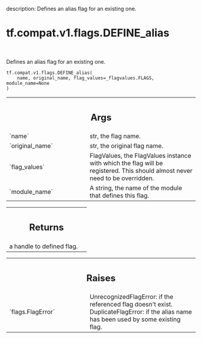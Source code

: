 description: Defines an alias flag for an existing one.

<div itemscope itemtype="http://developers.google.com/ReferenceObject">
<meta itemprop="name" content="tf.compat.v1.flags.DEFINE_alias" />
<meta itemprop="path" content="Stable" />
</div>

# tf.compat.v1.flags.DEFINE_alias

<!-- Insert buttons and diff -->

<table class="tfo-notebook-buttons tfo-api nocontent" align="left">

</table>



Defines an alias flag for an existing one.

<pre class="devsite-click-to-copy prettyprint lang-py tfo-signature-link">
<code>tf.compat.v1.flags.DEFINE_alias(
    name, original_name, flag_values=_flagvalues.FLAGS, module_name=None
)
</code></pre>



<!-- Placeholder for "Used in" -->


<!-- Tabular view -->
 <table class="responsive fixed orange">
<colgroup><col width="214px"><col></colgroup>
<tr><th colspan="2"><h2 class="add-link">Args</h2></th></tr>

<tr>
<td>
`name`
</td>
<td>
str, the flag name.
</td>
</tr><tr>
<td>
`original_name`
</td>
<td>
str, the original flag name.
</td>
</tr><tr>
<td>
`flag_values`
</td>
<td>
FlagValues, the FlagValues instance with which the flag will be
registered. This should almost never need to be overridden.
</td>
</tr><tr>
<td>
`module_name`
</td>
<td>
A string, the name of the module that defines this flag.
</td>
</tr>
</table>



<!-- Tabular view -->
 <table class="responsive fixed orange">
<colgroup><col width="214px"><col></colgroup>
<tr><th colspan="2"><h2 class="add-link">Returns</h2></th></tr>
<tr class="alt">
<td colspan="2">
a handle to defined flag.
</td>
</tr>

</table>



<!-- Tabular view -->
 <table class="responsive fixed orange">
<colgroup><col width="214px"><col></colgroup>
<tr><th colspan="2"><h2 class="add-link">Raises</h2></th></tr>

<tr>
<td>
`flags.FlagError`
</td>
<td>
  UnrecognizedFlagError: if the referenced flag doesn't exist.
DuplicateFlagError: if the alias name has been used by some existing flag.
</td>
</tr>
</table>

